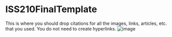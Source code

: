 # ISS210FinalTemplate
This is where you should drop citations for all the images, links, articles, etc. that you used. You do not need to create hyperlinks.
![image](https://user-images.githubusercontent.com/119334171/207260428-5abfeb27-2018-4ab0-b4e0-3389014660b2.png)
